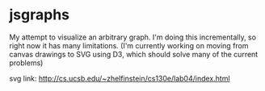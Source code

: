 jsgraphs
========

My attempt to visualize an arbitrary graph.
I'm doing this incrementally, so right now it has many limitations. (I'm currently working on moving from canvas drawings to SVG using D3, which should solve many of the current problems)

svg link: http://cs.ucsb.edu/~zhelfinstein/cs130e/lab04/index.html
